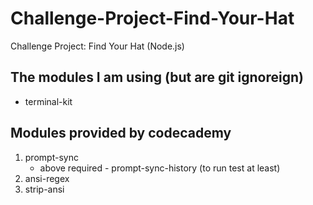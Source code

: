 # Challenge-Project-Find-Your-Hat
Challenge Project: Find Your Hat (Node.js)

 ## The modules I am using (but are git ignoreign)
  - terminal-kit
 ## Modules provided by codecademy
 1. prompt-sync
    - above required - prompt-sync-history (to run test at least)
 2. ansi-regex
 3. strip-ansi

